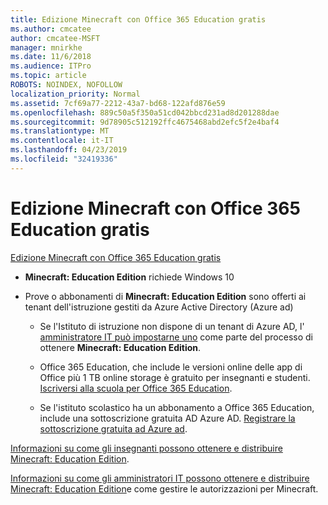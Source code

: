 ```yaml
---
title: Edizione Minecraft con Office 365 Education gratis
ms.author: cmcatee
author: cmcatee-MSFT
manager: mnirkhe
ms.date: 11/6/2018
ms.audience: ITPro
ms.topic: article
ROBOTS: NOINDEX, NOFOLLOW
localization_priority: Normal
ms.assetid: 7cf69a77-2212-43a7-bd68-122afd876e59
ms.openlocfilehash: 889c50a5f350a51cd042bbcd231ad8d201288dae
ms.sourcegitcommit: 9d78905c512192ffc4675468abd2efc5f2e4baf4
ms.translationtype: MT
ms.contentlocale: it-IT
ms.lasthandoff: 04/23/2019
ms.locfileid: "32419336"
---
```

# <a name="minecraft-edition-with-office-365-education-for-free"></a>Edizione Minecraft con Office 365 Education gratis

[Edizione Minecraft con Office 365 Education gratis](https://docs.microsoft.com/education/windows/get-minecraft-for-education)
  
- **Minecraft: Education Edition** richiede Windows 10 
    
- Prove o abbonamenti di **Minecraft: Education Edition** sono offerti ai tenant dell'istruzione gestiti da Azure Active Directory (Azure ad) 
    
  - Se l'Istituto di istruzione non dispone di un tenant di Azure AD, l' [amministratore IT può impostarne uno](https://docs.microsoft.com/education/windows/school-get-minecraft) come parte del processo di ottenere **Minecraft: Education Edition**.
    
  - Office 365 Education, che include le versioni online delle app di Office più 1 TB online storage è gratuito per insegnanti e studenti. [Iscriversi alla scuola per Office 365 Education](https://products.office.com/academic/office-365-education-plan).
    
  - Se l'istituto scolastico ha un abbonamento a Office 365 Education, include una sottoscrizione gratuita AD Azure AD. [Registrare la sottoscrizione gratuita ad Azure ad](https://msdn.microsoft.com/library/windows/hardware/mt703369%28v=vs.85%29.aspx).
    
[Informazioni su come gli insegnanti possono ottenere e distribuire Minecraft: Education Edition](https://docs.microsoft.com/education/windows/teacher-get-minecraft).
  
[Informazioni su come gli amministratori IT possono ottenere e distribuire Minecraft: Education Edition](https://docs.microsoft.com/education/windows/school-get-minecraft)e come gestire le autorizzazioni per Minecraft.
  

